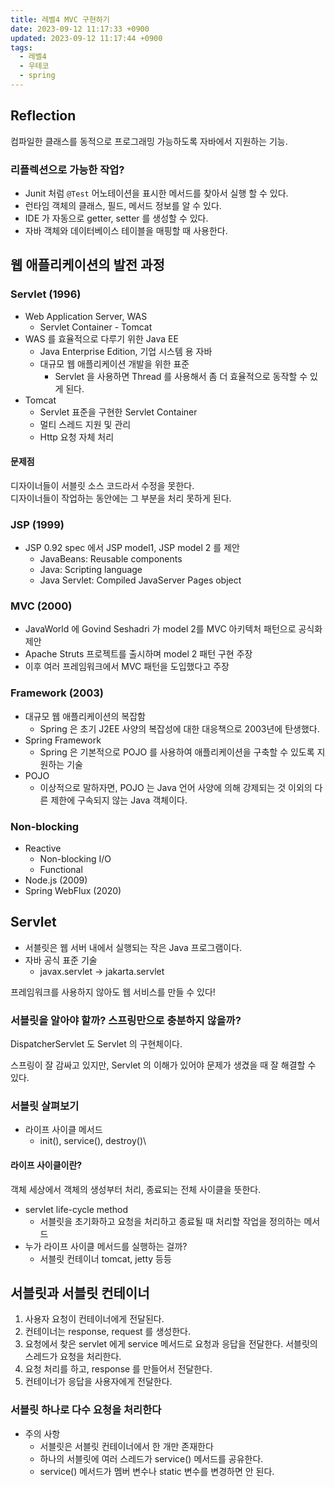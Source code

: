 ```yaml
---
title: 레벨4 MVC 구현하기
date: 2023-09-12 11:17:33 +0900
updated: 2023-09-12 11:17:44 +0900
tags:
  - 레벨4
  - 우테코
  - spring
---
```


## Reflection

컴파일한 클래스를 동적으로 프로그래밍 가능하도록 자바에서 지원하는 기능.

### 리플렉션으로 가능한 작업?

- Junit 처럼 `@Test` 어노테이션을 표시한 메서드를 찾아서 실행 할 수 있다.
- 런타임 객체의 클래스, 필드, 메서드 정보를 알 수 있다. 
- IDE 가 자동으로 getter, setter 를 생성할 수 있다.
- 자바 객체와 데이터베이스 테이블을 매핑할 때 사용한다.

## 웹 애플리케이션의 발전 과정

### Servlet (1996)

- Web Application Server, WAS
	- Servlet Container - Tomcat
- WAS 를 효율적으로 다루기 위한 Java EE
	- Java Enterprise Edition, 기업 시스템 용 자바
	- 대규모 웹 애플리케이션 개발을 위한 표준
		- Servlet 을 사용하면 Thread 를 사용해서 좀 더 효율적으로 동작할 수 있게 된다.
- Tomcat
	- Servlet 표준을 구현한 Servlet Container
	- 멀티 스레드 지원 및 관리
	- Http 요청 자체 처리

#### 문제점

디자이너들이 서블릿 소스 코드라서 수정을 못한다.  
디자이너들이 작업하는 동안에는 그 부분을 처리 못하게 된다.  

### JSP (1999)

- JSP 0.92 spec 에서 JSP model1, JSP model 2 를 제안
	- JavaBeans: Reusable components
	- Java: Scripting language
	- Java Servlet: Compiled JavaServer Pages object

### MVC (2000) 

- JavaWorld 에 Govind Seshadri 가 model 2를 MVC 아키텍처 패턴으로 공식화 제안
- Apache Struts 프로젝트를 출시하며 model 2 패턴 구현 주장
- 이후 여러 프레임워크에서 MVC 패턴을 도입했다고 주장

### Framework (2003)

- 대규모 웹 애플리케이션의 복잡함
	- Spring 은 초기 J2EE 사양의 복잡성에 대한 대응책으로 2003년에 탄생했다.
- Spring Framework
	- Spring 은 기본적으로 POJO 를 사용하여 애플리케이션을 구축할 수 있도록 지원하는 기술
- POJO
	- 이상적으로 말하자면, POJO 는 Java 언어 사양에 의해 강제되는 것 이외의 다른 제한에 구속되지 않는 Java 객체이다.

### Non-blocking

- Reactive
	- Non-blocking I/O
	- Functional
- Node.js (2009)
- Spring WebFlux (2020)

## Servlet

- 서블릿은 웹 서버 내에서 실행되는 작은 Java 프로그램이다. 
- 자바 공식 표준 기술
	- javax.servlet -> jakarta.servlet

프레임워크를 사용하지 않아도 웹 서비스를 만들 수 있다!

### 서블릿을 알아야 할까? 스프링만으로 충분하지 않을까?

DispatcherServlet 도 Servlet 의 구현체이다.

스프링이 잘 감싸고 있지만, Servlet 의 이해가 있어야 문제가 생겼을 때 잘 해결할 수 있다.

### 서블릿 살펴보기

- 라이프 사이클 메서드
	- init(), service(), destroy()\

#### 라이프 사이클이란?

객체 세상에서 객체의 생성부터 처리, 종료되는 전체 사이클을 뜻한다.

- servlet life-cycle method 
	- 서블릿을 초기화하고 요청을 처리하고 종료될 때 처리할 작업을 정의하는 메서드 
- 누가 라이프 사이클 메서드를 실행하는 걸까? 
	- 서블릿 컨테이너 tomcat, jetty 등등

## 서블릿과 서블릿 컨테이너

1. 사용자 요청이 컨테이너에게 전달된다.
2. 컨테이너는 response, request 를 생성한다.
3. 요청에서 찾은 servlet 에게 service 메서드로 요청과 응답을 전달한다. 서블릿의 스레드가 요청을 처리한다.
4. 요청 처리를 하고, response 를 만들어서 전달한다.
5. 컨테이너가 응답을 사용자에게 전달한다.

### 서블릿 하나로 다수 요청을 처리한다

- 주의 사항
	- 서블릿은 서블릿 컨테이너에서 한 개만 존재한다
	- 하나의 서블릿에 여러 스레드가 service() 메서드를 공유한다.
	- service() 메서드가 멤버 변수나 static 변수를 변경하면 안 된다.

